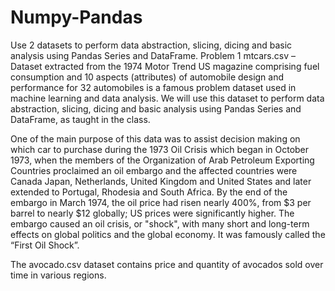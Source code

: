 # Numpy-Pandas
Use 2 datasets to perform data abstraction, slicing, dicing and basic analysis using Pandas Series and DataFrame.
Problem 1
mtcars.csv – Dataset extracted from the 1974 Motor Trend US magazine comprising fuel consumption and 10 aspects (attributes) of automobile design and performance for 32 automobiles is a famous problem dataset used in machine learning and data analysis. We will use this dataset to perform data abstraction, slicing, dicing and basic analysis using Pandas Series and DataFrame, as taught in the class.

One of the main purpose of this data was to assist decision making on which car to purchase during the 1973 Oil Crisis which began in October 1973, when the members of the Organization of Arab Petroleum Exporting Countries proclaimed an oil embargo and the affected countries were Canada Japan, Netherlands, United Kingdom and United States and later extended to Portugal, Rhodesia and South Africa. By the end of the embargo in March 1974, the oil price had risen nearly 400%, from $3 per barrel to nearly $12 globally; US prices were significantly higher. The embargo caused an oil crisis, or "shock", with many short and long-term effects on global politics and the global economy. It was famously called the “First Oil Shock”.

The avocado.csv dataset contains price and quantity of avocados sold over time in various regions.
